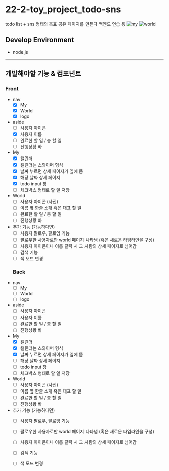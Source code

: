 # 22-2-toy_project_todo-sns
todo list + sns 형태의 목표 공유 페이지를 만든다
백엔드 연습 용
![my](https://ifh.cc/g/OTmCLQ.png)
![world](https://ifh.cc/g/tH6w6q.png)

## Develop Environment
- node.js 

---

## 개발해야할 기능 & 컴포넌트

### Front
- nav
  - [X] My
  - [X] World
  - [X] logo
- aside
  - [ ] 사용자 아이콘
  - [X] 사용자 이름
  - [ ] 완료한 할 일 / 총 할 일 
  - [ ] 진행상황 바
- My
  - [X] 캘린더
  - [X] 캘린더는 스와이퍼 형식
  - [X] 날짜 누르면 상세 페이지가 옆에 뜸
  - [X] 해당 날짜 상세 페이지
  - [X] todo input 창
  - [ ] 체크박스 형태로 할 일 저장
- World
  - [ ] 사용자 아이콘 (사진)
  - [ ] 이름 옆 한줄 소개 혹은 대표 할 일
  - [ ] 완료한 할 일 / 총 할 일 
  - [ ] 진행상황 바
- 추가 기능 (가능하다면)
  - [ ] 사용자 팔로우, 팔로잉 기능
  - [ ] 팔로우한 사용자로만 world 페이지 나타냄 (혹은 새로운 타임라인을 구성)
  - [ ] 사용자 아이콘이나 이름 클릭 시 그 사람의 상세 페이지로 넘어감
  - [ ] 검색 기능
  - [ ] 색 모드 변경
  
  ### Back
- nav
  - [ ] My
  - [ ] World
  - [ ] logo
- aside
  - [ ] 사용자 아이콘
  - [ ] 사용자 이름
  - [ ] 완료한 할 일 / 총 할 일 
  - [ ] 진행상황 바
- My
  - [X] 캘린더
  - [X] 캘린더는 스와이퍼 형식
  - [X] 날짜 누르면 상세 페이지가 옆에 뜸
  - [ ] 해당 날짜 상세 페이지
  - [ ] todo input 창
  - [ ] 체크박스 형태로 할 일 저장
- World
  - [ ] 사용자 아이콘 (사진)
  - [ ] 이름 옆 한줄 소개 혹은 대표 할 일
  - [ ] 완료한 할 일 / 총 할 일 
  - [ ] 진행상황 바
- 추가 기능 (가능하다면)
  - [ ] 사용자 팔로우, 팔로잉 기능
  - [ ] 팔로우한 사용자로만 world 페이지 나타냄 (혹은 새로운 타임라인을 구성)
  - [ ] 사용자 아이콘이나 이름 클릭 시 그 사람의 상세 페이지로 넘어감
  - [ ] 검색 기능
  - [ ] 색 모드 변경
  